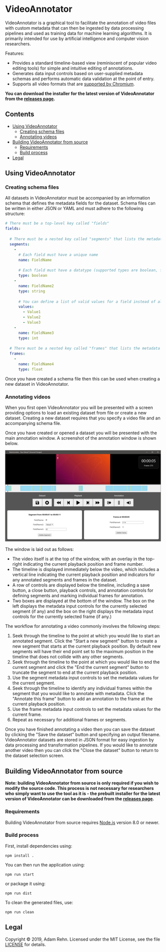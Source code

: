 VideoAnnotator
==============

VideoAnnotator is a graphical tool to facilitate the annotation of video files with custom metadata that can then be ingested by data processing pipelines and used as training data for machine learning algorithms. It is primarily intended for use by artificial intelligence and computer vision researchers.

Features:

- Provides a standard timeline-based view (reminiscent of popular video editing tools) for simple and intuitive editing of annotations.
- Generates data input controls based on user-supplied metadata schemas and performs automatic data validation at the point of entry.
- Supports all video formats that are [supported by Chromium](https://developer.mozilla.org/en-US/docs/Web/HTML/Supported_media_formats#Browser_compatibility).

**You can download the installer for the latest version of VideoAnnotator from the [releases page](https://github.com/adamrehn/VideoAnnotator/releases).**


## Contents

- [Using VideoAnnotator](#using-videoannotator)
  - [Creating schema files](#creating-schema-files)
  - [Annotating videos](#annotating-videos)
- [Building VideoAnnotator from source](#building-videoannotator-from-source)
  - [Requirements](#requirements)
  - [Build process](#build-process)
- [Legal](#legal)


## Using VideoAnnotator

### Creating schema files

All datasets in VideoAnnotator must be accompanied by an information schema that defines the metadata fields for the dataset. Schema files can be written in either JSON or YAML and must adhere to the following structure:

```yaml
# There must be a top-level key called "fields"
fields:
  
  # There must be a nested key called "segments" that lists the metadata fields that apply to entire segments of a video
  segments:
    -
      # Each field must have a unique name
      name: FieldName
      
      # Each field must have a datatype (supported types are boolean, float, int, and string)
      type: boolean
    -
      name: FieldName2
      type: string
      
      # You can define a list of valid values for a field instead of allowing arbitrary values
      values:
        - Value1
        - Value2
        - Value3
    -
      name: FieldName3
      type: int
  
  # There must be a nested key called "frames" that lists the metadata fields that apply to individual frames within a segment
  frames:
    -
      name: FieldName4
      type: float
```

Once you have created a schema file then this can be used when creating a new dataset in VideoAnnotator.

### Annotating videos

When you first open VideoAnnotator you will be presented with a screen providing options to load an existing dataset from file or create a new dataset. Creating a new dataset requires that you specify a video file and an accompanying schema file.

Once you have created or opened a dataset you will be presented with the main annotation window. A screenshot of the annotation window is shown below.

![Screenshot of the VideoAnnotator main annotation window](./images/screenshot.png)

The window is laid out as follows:

- The video itself is at the top of the window, with an overlay in the top-right indicating the current playback position and frame number.
- The timeline is displayed immediately below the video, which includes a vertical line indicating the current playback position and indicators for any annotated segments and frames in the dataset.
- A row of controls are displayed below the timeline, including a save button, a close button, playback controls, and annotation controls for defining segments and marking individual frames for annotation.
- Two boxes are displayed at the bottom of the window. The box on the left displays the metadata input controls for the currently selected segment (if any) and the box on the right displays the metadata input controls for the currently selected frame (if any.)

The workflow for annotating a video commonly involves the following steps:

1. Seek through the timeline to the point at which you would like to start an annotated segment. Click the "Start a new segment" button to create a new segment that starts at the current playback position. By default new segments will have their end point set to the maximum position in the timeline that does not collide with any other segments.
2. Seek through the timeline to the point at which you would like to end the current segment and click the "End the current segment" button to truncate the segment to end at the current playback position.
3. Use the segment metadata input controls to set the metadata values for the current segment.
4. Seek through the timeline to identify any individual frames within the segment that you would like to annotate with metadata. Click the "Annotate this frame" button to add an annotation to the frame at the current playback position.
5. Use the frame metadata input controls to set the metadata values for the current frame.
6. Repeat as necessary for additional frames or segments.

Once you have finished annotating a video then you can save the dataset by clicking the "Save the dataset" button and specifying an output filename. VideoAnnotator datasets are stored in JSON format for easy ingestion by data processing and transformation pipelines. If you would like to annotate another video then you can click the "Close the dataset" button to return to the dataset selection screen.


## Building VideoAnnotator from source

**Note: building VideoAnnotator from source is only required if you wish to modify the source code. This process is not necessary for researchers who simply want to use the tool as it is - the prebuilt installer for the latest version of VideoAnnotator can be downloaded from the [releases page](https://github.com/adamrehn/VideoAnnotator/releases).**


### Requirements

Building VideoAnnotator from source requires [Node.js](https://nodejs.org/) version 8.0 or newer.


### Build process

First, install dependencies using:

```
npm install .
```

You can then run the application using:

```
npm run start
```

or package it using:

```
npm run dist
```

To clean the generated files, use:

```
npm run clean
```


## Legal

Copyright &copy; 2019, Adam Rehn. Licensed under the MIT License, see the file [LICENSE](./LICENSE) for details.
